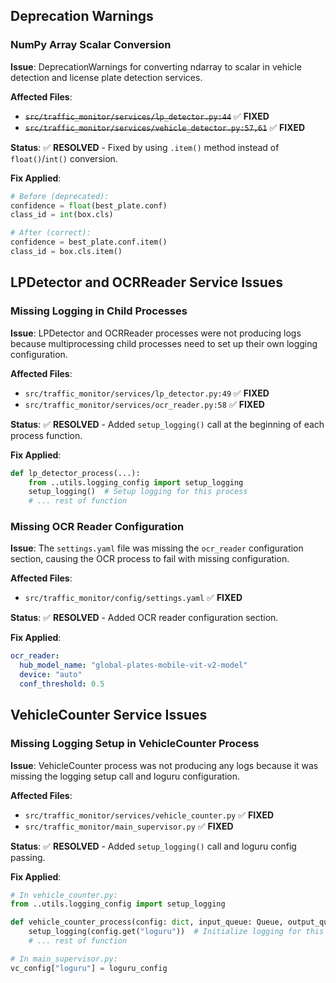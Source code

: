 ## Deprecation Warnings

### NumPy Array Scalar Conversion

**Issue**: DeprecationWarnings for converting ndarray to scalar in vehicle detection and license plate detection services.

**Affected Files**:

- ~~`src/traffic_monitor/services/lp_detector.py:44`~~ ✅ **FIXED**
- ~~`src/traffic_monitor/services/vehicle_detector.py:57,61`~~ ✅ **FIXED**

**Status**: ✅ **RESOLVED** - Fixed by using `.item()` method instead of `float()`/`int()` conversion.

**Fix Applied**:

```python
# Before (deprecated):
confidence = float(best_plate.conf)
class_id = int(box.cls)

# After (correct):
confidence = best_plate.conf.item()
class_id = box.cls.item()
```

## LPDetector and OCRReader Service Issues

### Missing Logging in Child Processes

**Issue**: LPDetector and OCRReader processes were not producing logs because multiprocessing child processes need to set up their own logging configuration.

**Affected Files**:

- `src/traffic_monitor/services/lp_detector.py:49` ✅ **FIXED**
- `src/traffic_monitor/services/ocr_reader.py:58` ✅ **FIXED**

**Status**: ✅ **RESOLVED** - Added `setup_logging()` call at the beginning of each process function.

**Fix Applied**:

```python
def lp_detector_process(...):
    from ..utils.logging_config import setup_logging
    setup_logging()  # Setup logging for this process
    # ... rest of function
```

### Missing OCR Reader Configuration

**Issue**: The `settings.yaml` file was missing the `ocr_reader` configuration section, causing the OCR process to fail with missing configuration.

**Affected Files**:

- `src/traffic_monitor/config/settings.yaml` ✅ **FIXED**

**Status**: ✅ **RESOLVED** - Added OCR reader configuration section.

**Fix Applied**:

```yaml
ocr_reader:
  hub_model_name: "global-plates-mobile-vit-v2-model"
  device: "auto"
  conf_threshold: 0.5
```

## VehicleCounter Service Issues

### Missing Logging Setup in VehicleCounter Process

**Issue**: VehicleCounter process was not producing any logs because it was missing the logging setup call and loguru configuration.

**Affected Files**:

- `src/traffic_monitor/services/vehicle_counter.py` ✅ **FIXED**
- `src/traffic_monitor/main_supervisor.py` ✅ **FIXED**

**Status**: ✅ **RESOLVED** - Added `setup_logging()` call and loguru config passing.

**Fix Applied**:

```python
# In vehicle_counter.py:
from ..utils.logging_config import setup_logging

def vehicle_counter_process(config: dict, input_queue: Queue, output_queue: Queue, shutdown_event: Event):
    setup_logging(config.get("loguru"))  # Initialize logging for this process
    # ... rest of function

# In main_supervisor.py:
vc_config["loguru"] = loguru_config
```
